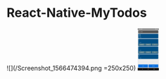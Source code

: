 # React-Native-MyTodos
![](/Screenshot_1566474394.png =250x250)
<img src="/Screenshot_1566474394.png" width="48">
